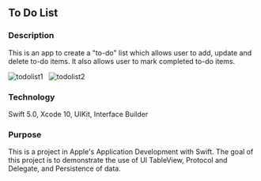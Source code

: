 ## To Do List

### Description

This is an app to create a "to-do" list which allows user to add, update and delete to-do items. It also allows user to mark completed to-do items.

![todolist1](https://user-images.githubusercontent.com/44620966/55591710-e5946b00-56fb-11e9-9e4f-8e03424be180.png) &nbsp;
![todolist2](https://user-images.githubusercontent.com/44620966/55591711-e7f6c500-56fb-11e9-919c-65e3249d508d.png)

### Technology

Swift 5.0, Xcode 10, UIKit, Interface Builder

### Purpose

This is a project in Apple's Application Development with Swift. The goal of this project is to demonstrate the use of UI TableView, Protocol and Delegate, and Persistence of data.
